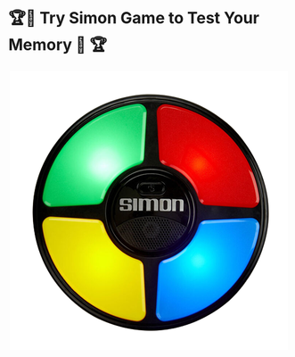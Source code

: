 <p>
  <h1>🏆🧠 Try Simon Game to Test Your Memory 🧠 🏆</h1>
</p>
<p align="center">
  <img src="https://github.com/harsh-srivastv/Simon-Game/blob/main/images/simon-img.png" alt="image"/>
</p>
